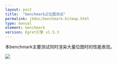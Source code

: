 ```yaml
---
layout: post
title:  "benchmark之位图测试" 
permalink: jkdoc/benchmark-bitmap.html
type: manual
element: benchmark
version: Egret引擎 v1.5.3
---
```

       
本benchmark主要测试同时渲染大量位图时的性能表现。       
           
![]({{site.baseurl}}/assets/img-bench/QRCode-bitmap.png)          
          
         
